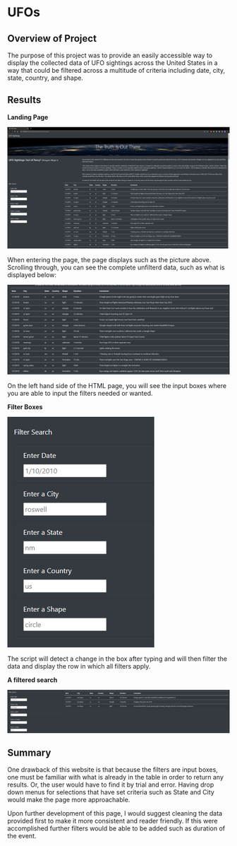 # UFOs
## Overview of Project
The purpose of this project was to provide an easily accessible way to display the collected data of UFO sightings across the United States in a way that could be filtered across a multitude of criteria including date, city, state, country, and shape. 

## Results
**Landing Page**

![Landing Page](https://github.com/aKnownSaltMine/UFOs/blob/main/results/Landing_Page.png)

When entering the page, the page displays such as the picture above. Scrolling through, you can see the complete unfilterd data, such as what is displayed below:

![Unfiltered Table](https://github.com/aKnownSaltMine/UFOs/blob/main/results/table_unfiltered.PNG)

On the left hand side of the HTML page, you will see the input boxes where you are able to input the filters needed or wanted. 

**Filter Boxes**

![Filter boxes](https://github.com/aKnownSaltMine/UFOs/blob/main/results/Searching_Box.PNG)

The script will detect a change in the box after typing and will then filter the data and display the row in which all filters apply.

**A filtered search**

![Filtered table](https://github.com/aKnownSaltMine/UFOs/blob/main/results/table_filtered.PNG)

## Summary

One drawback of this website is that because the filters are input boxes, one must be familiar with what is already in the table in order to return any results. Or, the user would have to find it by trial and error. Having drop down menus for selections that have set criteria such as State and City would make the page more approachable. 

Upon further development of this page, I would suggest cleaning the data provided first to make it more consistent and reader friendly. If this were accomplished further filters would be able to be added such as duration of the event. 